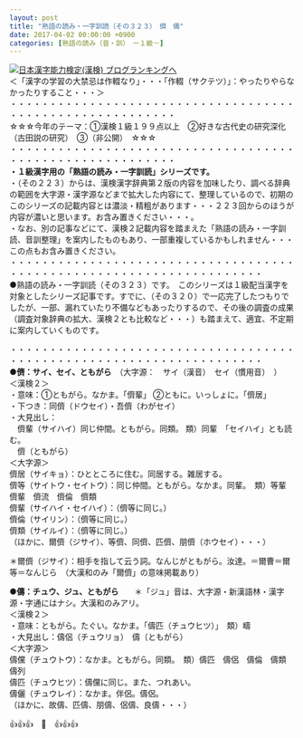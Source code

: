 ```yaml
---
layout: post
title: "熟語の読み・一字訓読（その３２３）　儕　儔"
date: 2017-04-02 00:00:00 +0900
categories: [熟語の読み（音・訓）　ー１級－]
---
```


[![](/syuusyuu9701/assets/images/熟語の読み・一字訓読（その３２３）-儕-儔-br_c_3028_1.gif)](http://blog.with2.net/link.php?1659096:3028 "日本漢字能力検定(漢検) ブログランキングへ")[日本漢字能力検定(漢検) ブログランキングへ](http://blog.with2.ne/link.php?1659096:3028)  
＜「漢字の学習の大禁忌は作輟なり」・・・「作輟（サクテツ）」：やったりやらなかったりすること・・・＞  
・・・・・・・・・・・・・・・・・・・・・・・・・・・・・・・・・・・・・・・・・・・・・・・・・・・・・・・・・  
☆☆☆今年のテーマ：①漢検１級１９９点以上　②好きな古代史の研究深化（古田説の研究）　③（非公開）　☆☆☆　　  
・・・・・・・・・・・・・・・・・・・・・・・・・・・・・・・・・・・・・・・・・・・・・・・・・・・・・・・・・  
**・１級漢字用の「熟語の読み・一字訓読」シリーズです。**  
・（その２２３）からは、漢検漢字辞典第２版の内容を加味したり、調べる辞典の範囲を大字源・漢字源などまで拡大した内容にて、整理しているので、初期のこのシリーズの記載内容とは濃淡・精粗があります・・・２２３回からのほうが内容が濃いと思います。お含み置きください・・・。  
・なお、別の記事などにて、漢検２記載内容を踏まえた「熟語の読み・一字訓読、音訓整理」を案内したものもあり、一部重複しているかもしれません・・・この点もお含み置きください。  
・・・・・・・・・・・・・・・・・・・・・・・・・・・・・・・・・・・・・・・・・・・・・・・・・・・・・・・・・・・・・・・・・・・・  
●熟語の読み・一字訓読（その３２３）です。　このシリーズは１級配当漢字を対象としたシリーズ記事です。すでに、（その３２０）で一応完了したつもりでしたが、一部、漏れていたり不備などもあったりするので、その後の調査の成果（調査対象辞典の拡大、漢検２とも比較など・・・）も踏まえて、適宜、不定期に案内していくものです。  
  
・・・・・・・・・・・・・・・・・・・・・・・・・・・・・・・・・・・・・・・・・・・・・・・・・・・・・・・・・・・・・・・・・・・・  
**●儕：サイ、セイ、ともがら**　（大字源：　サイ（漢音）　セイ（慣用音）　）  
＜漢検２＞  
・意味：①ともがら。なかま。「儕輩」 ②ともに。いっしょに。「儕居」  
・下つき：同儕（ドウセイ）・吾儕（わがセイ）  
・大見出し：  
　儕輩（サイハイ）同じ仲間。ともがら。同類。 類）同輩　「セイハイ」とも読む。  
　儕（ともがら）  
＜大字源＞  
儕居（サイキョ）：ひとところに住む。同居する。雑居する。  
儕等（サイトウ・セイトウ）：同じ仲間。ともがら。なかま。同輩。　類）等輩　儕輩　儕流　儕倫　儕類  
儕輩（サイハイ・セイハイ）：（儕等に同じ。）  
儕倫（サイリン）：（儕等に同じ。）  
儕類（サイルイ）：（儕等に同じ。）  
（ほかに、爾儕（ジサイ）、等儕、同儕、匹儕、朋儕（ホウセイ）・・・）  
  
＊爾儕（ジサイ）：相手を指して云う詞。なんじがともがら。汝達。＝爾曹＝爾等＝なんじら　（大漢和のみ「爾儕」の意味掲載あり）　  
  
**●儔：チュウ、ジュ、ともがら**　　＊「ジュ」音は、大字源・新漢語林・漢字源・字通にはナシ。大漢和のみアリ。  
＜漢検２＞  
・意味：ともがら。たぐい。なかま。「儔匹（チュウヒツ）」　類）疇  
・大見出し：儔侶（チュウリョ）　儔（ともがら）  
＜大字源＞  
儔儻（チュウトウ）：なかま。ともがら。同類。　類）儔匹　儔侶　儔倫　儔類　儔列  
儔匹（チュウヒツ）：儔儻に同じ。また、つれあい。  
儔儷（チュウレイ）：なかま。伴侶。儔侶。  
（ほかに、故儔、匹儔、朋儔、侶儔、良儔・・・）  
  
👍👍👍　🐔　👍👍👍  